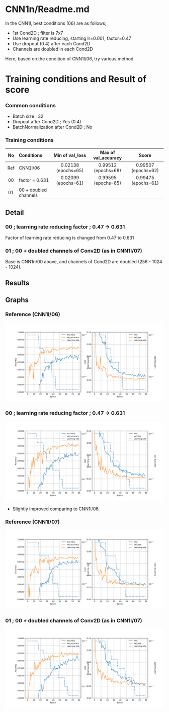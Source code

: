 # CNN1n/Readme.md
In the CNN1l, best conditions (06) are as follows;
- 1st Cond2D ; filter is 7x7
- Use learning rate reducing, starting lr=0.001, factor=0.47
- Use dropout (0.4) after each Cond2D
- Channels are doubled in each Cond2D

Here, based on the condition of CNN1l/06, try various method.

# Training conditions and Result of score
### Common conditions
- Batch size ; 32
- Dropout after Cond2D ; Yes (0.4)
- BatchNormalization after Cond2D ; No

### Training conditions
| No| Conditions | Min of val_loss | Max of val_accuracy | Score |
|:-:| :-- | :-: | :-: | :-: |
|Ref| CNN1l/06 | 0.02138 (epochs=65)| 0.99512 (epochs=68) | 0.99507 (epochs=62)|
| 00| factor = 0.631 |0.02099 (epochs=61) |0.99595 (epochs=65) | 0.99475 (epochs=61)|
| 01| 00 + doubled channels| | | |


## Detail
### 00 ; learning rate reducing factor ; 0.47 -> 0.631
Factor of learning rate reducing is changed from 0.47 to 0.631

### 01 ; 00 + doubled channels of Conv2D (as in CNN1l/07)
Base is CNN1n/00 above, and channels of Cond2D are doubled (256 - 1024 - 1024).

## Results

## Graphs
### Reference (CNN1l/06)
![graphs of accuracy and loss](../CNN1l/06/CNN1l_06.svg)

### 00 ; learning rate reducing factor ; 0.47 -> 0.631
![graphs of accuracy and loss](./00/CNN1n_00.svg)
- Slightly improved comparing to CNN1l/06.

### Reference (CNN1l/07)
![graphs of accuracy and loss](../CNN1l/07/CNN1l_07.svg)

### 01 ; 00 + doubled channels of Conv2D (as in CNN1l/07)
![graphs of accuracy and loss](./01/CNN1n_01.svg)
